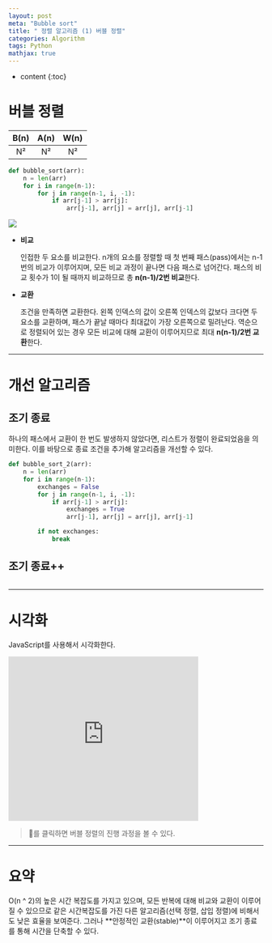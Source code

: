 ```yaml
---
layout: post
meta: "Bubble sort"
title: " 정렬 알고리즘 (1) 버블 정렬"
categories: Algorithm
tags: Python
mathjax: true
---
```


* content
{:toc}
# 버블 정렬

| B(n) | A(n) | W(n) |
| :--: | :--: | :--: |
|  N²  |  N²  |  N²  |

```python
def bubble_sort(arr):
    n = len(arr)
    for i in range(n-1):
        for j in range(n-1, i, -1):
            if arr[j-1] > arr[j]:
                arr[j-1], arr[j] = arr[j], arr[j-1]
```

![](https://runestone.academy/runestone/books/published/pythonds3/_images/bubblepass.png)

- **비교**

  인접한 두 요소를 비교한다. n개의 요소를 정렬할 때 첫 번째 패스(pass)에서는 n-1번의 비교가 이루어지며, 모든 비교 과정이 끝나면 다음 패스로 넘어간다. 패스의 비교 횟수가 1이 될 때까지 비교하므로 총 **n(n-1)/2번 비교**한다.

- **교환**

  조건을 만족하면 교환한다. 왼쪽 인덱스의 값이 오른쪽 인덱스의 값보다 크다면 두 요소를 교환하며, 패스가 끝날 때마다 최대값이 가장 오른쪽으로 밀려난다. 역순으로 정렬되어 있는 경우 모든 비교에 대해 교환이 이루어지므로 최대 **n(n-1)/2번 교환**한다.

---

# 개선 알고리즘

## 조기 종료

하나의 패스에서 교환이 한 번도 발생하지 않았다면, 리스트가 정렬이 완료되었음을 의미한다. 이를 바탕으로 종료 조건을 추가해 알고리즘을 개선할 수 있다.

```python
def bubble_sort_2(arr):
    n = len(arr)
    for i in range(n-1):
        exchanges = False
        for j in range(n-1, i, -1):
            if arr[j-1] > arr[j]:
                exchanges = True
                arr[j-1], arr[j] = arr[j], arr[j-1]

        if not exchanges:
            break
```

## 조기 종료++

```python

```

---

# 시각화

 JavaScript를 사용해서 시각화한다.

<iframe width="375px" height="325px" src="https://b31l.github.io/bubble_sort/" frameborder="0"></iframe>


> 🍺를 클릭하면 버블 정렬의 진행 과정을 볼 수 있다.

---

# 요약

O(n ^ 2)의 높은 시간 복잡도를 가지고 있으며, 모든 반복에 대해 비교와 교환이 이루어질 수 있으므로 같은 시간복잡도를 가진 다른 알고리즘(선택 정렬, 삽입 정렬)에 비해서도 낮은 효율을 보여준다. 그러나 **안정적인 교환(stable)**이 이루어지고 조기 종료를 통해 시간을 단축할 수 있다.
